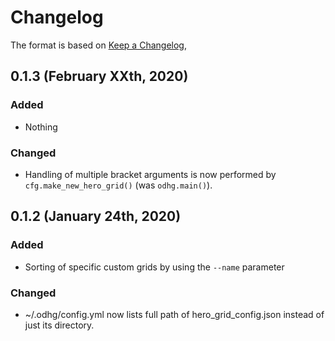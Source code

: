 # Changelog

The format is based on [Keep a Changelog](https://keepachangelog.com/en/1.0.0/),

## 0.1.3 (February XXth, 2020)
### Added
- Nothing

### Changed
- Handling of multiple bracket arguments is now performed by `cfg.make_new_hero_grid()` (was `odhg.main()`).

## 0.1.2 (January 24th, 2020)
### Added
- Sorting of specific custom grids by using the `--name` parameter

### Changed
- ~/.odhg/config.yml now lists full path of hero_grid_config.json instead of just its directory.